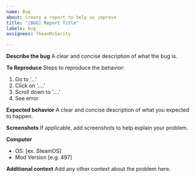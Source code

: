 ```yaml
---
name: Bug
about: Create a report to help us improve
title: "[BUG] Report Title"
labels: bug
assignees: TheanMcGarity

---
```


**Describe the bug**
A clear and concise description of what the bug is.

**To Reproduce**
Steps to reproduce the behavior:
1. Go to '...'
2. Click on '....'
3. Scroll down to '....'
4. See error

**Expected behavior**
A clear and concise description of what you expected to happen.

**Screenshots**
If applicable, add screenshots to help explain your problem.

**Computer**
 - OS: [ex. SteamOS]
 - Mod Version [e.g. 497]

**Additional context**
Add any other context about the problem here.
